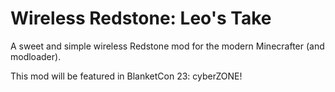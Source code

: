 # Wireless Redstone: Leo's Take

A sweet and simple wireless Redstone mod for the modern Minecrafter (and modloader).

This mod will be featured in BlanketCon 23: cyberZONE!
